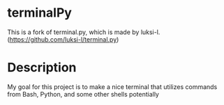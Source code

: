 # terminalPy

This is a fork of terminal.py, which is made by luksi-l. (https://github.com/luksi-l/terminal.py)

# Description

My goal for this project is to make a nice terminal that utilizes commands from Bash, Python, and some other shells potentially